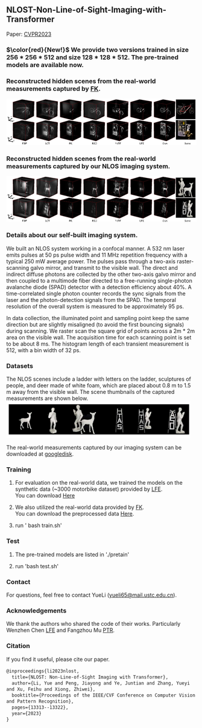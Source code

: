 ## NLOST-Non-Line-of-Sight-Imaging-with-Transformer 
Paper: [CVPR2023](https://openaccess.thecvf.com/content/CVPR2023/papers/Li_NLOST_Non-Line-of-Sight_Imaging_With_Transformer_CVPR_2023_paper.pdf)

### $\color{red}{New!}$ We provide two versions trained in size 256 * 256 * 512 and size 128 * 128 * 512. The pre-trained models are available now.

### Reconstructed hidden scenes from the real-world measurements captured by [FK](https://github.com/computational-imaging/nlos-fk).
![fk_rw](https://github.com/Depth2World/NLOST/blob/main/images/fk_rw.png)


### Reconstructed hidden scenes from the real-world measurements captured by our NLOS imaging system.
![ours_rw](https://github.com/Depth2World/NLOST/blob/main/images/our_rw.png)


### Details about our self-built imaging system.
We built an NLOS system working in a confocal manner. A 532 nm laser emits pulses at 50 ps pulse width and 11 MHz repetition frequency with a typical 250 mW average power. The pulses pass through a two-axis raster-scanning galvo mirror, and transmit to the visible wall. The direct and indirect diffuse photons are collected by the other two-axis galvo mirror and then coupled to a multimode fiber directed to a free-running single-photon avalanche diode (SPAD) detector with a detection efficiency about 40\%. A time-correlated single photon counter records the sync signals from the laser and the photon-detection signals from the SPAD. The temporal resolution of the overall system is measured to be approximately 95 ps. 

In data collection, the illuminated point and sampling point keep the same direction but are slightly misaligned (to avoid the first bouncing signals) during scanning. We raster scan the square grid of points across a 2m * 2m area on the visible wall. The acquisition time for each scanning point is set to be about 8 ms. The histogram length of each transient measurement is 512, with a bin width of 32 ps. 

### Datasets
The NLOS scenes include a ladder with letters on the ladder, sculptures of people, and deer made of white foam, which are placed about 0.8 m to 1.5 m away from the visible wall. 
The scene thumbnails of the captured measurements are shown below.
![scene thumbnails](https://github.com/Depth2World/NLOST/blob/main/images/objects.png)

The real-world measurements captured by our imaging system can be downloaded at [googledisk](https://drive.google.com/file/d/1ybJxH5nBr7Fv3heSl5BRP70nuBCfMYc5/view?usp=sharing).

### Training
1. For evaluation on the real-world data, we trained the models on the synthetic data (~3000 motorbike dataset) provided by [LFE](https://github.com/princeton-computational-imaging/NLOSFeatureEmbeddings). \
You can download [Here](https://drive.google.com/file/d/183VAD_wuVtwkyvfaBoguUHZgHu065BNW/view)


2. We also utilized the real-world data provided by [FK](https://github.com/computational-imaging/nlos-fk).\
You can download the preprocessed data [Here](https://drive.google.com/file/d/1Zf4BAwzkEesltx7zUJvWcvxa1n4XH4U2/view?usp=sharing).

3. run ' bash train.sh'

### Test
1. The pre-trained models are listed in './pretain'

2. run 'bash test.sh'

   
### Contact 
For questions, feel free to contact YueLi (yueli65@mail.ustc.edu.cn).

### Acknowledgements
We thank the authors who shared the code of their works. Particularly
  Wenzhen Chen [LFE](https://github.com/princeton-computational-imaging/NLOSFeatureEmbeddings) and 
  Fangzhou Mu [PTR](https://github.com/fmu2/nlos3d).
### Citation
If you find it useful, please cite our paper.

    @inproceedings{li2023nlost,
      title={NLOST: Non-Line-of-Sight Imaging with Transformer},
      author={Li, Yue and Peng, Jiayong and Ye, Juntian and Zhang, Yueyi and Xu, Feihu and Xiong, Zhiwei},
      booktitle={Proceedings of the IEEE/CVF Conference on Computer Vision and Pattern Recognition},
      pages={13313--13322},
      year={2023}
    }
